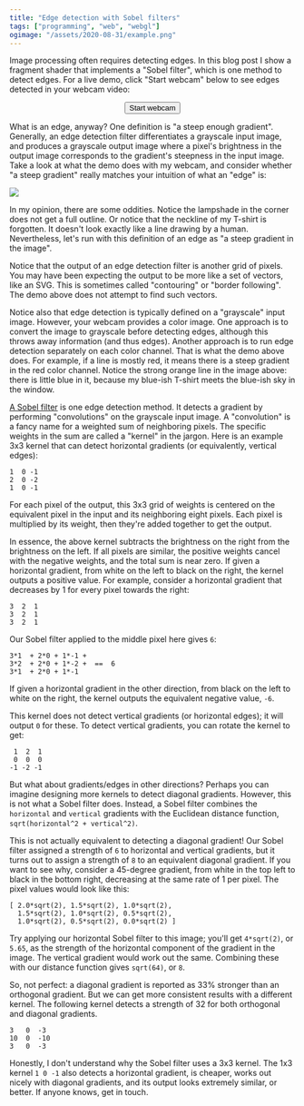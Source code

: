 ```yaml
---
title: "Edge detection with Sobel filters"
tags: ["programming", "web", "webgl"]
ogimage: "/assets/2020-08-31/example.png"
---
```


Image processing often requires detecting edges.
In this blog post I show a fragment shader that implements a "Sobel filter",
which is one method to detect edges.
For a live demo,
click "Start webcam" below
to see edges detected in your webcam video:

<canvas id="display" style="max-width: initial; display: none;"></canvas>
<div style="text-align: center">
  <button onclick="startWebcam(); this.parentElement.removeChild(this)">Start webcam</button>
</div>
<video id="webcamVideo" style="display: none;"></video>

<script id="vertex-shader" type="glsl">
    attribute vec2 c;
    void main(void) { 
      gl_Position=vec4(c, 0.0, 1.0); 
    }
</script>

<script id="fragment-shader" type="glsl">
    precision mediump float;
    uniform sampler2D tex;
    uniform vec2 texSize;
    vec3 texRGB(vec2 coord) {
      return texture2D(tex, coord).rgb;
    }
    vec3 sobel(vec2 coord, vec2 v, vec2 h) {
      vec3 total = vec3(0.);
      total += texRGB(coord + h - v);
      total += texRGB(coord - h - v) * -1.;
      total += texRGB(coord + h)     *  2.;
      total += texRGB(coord - h)     * -2.;
      total += texRGB(coord + h + v);
      total += texRGB(coord - h + v) * -1.;

      return total;
    }
    void main(void) {
      vec2 coord = gl_FragCoord.xy / texSize;

      vec2 pxSize = 1./texSize;

      vec2 v = vec2(0., pxSize.y);
      vec2 h = vec2(pxSize.x, 0.);

      vec3 vertical = sobel(coord, v, h);
      vec3 horizontal = sobel(coord, h, v);

      gl_FragColor = vec4(sqrt(vertical*vertical + horizontal*horizontal), 1.);
    }
</script>

<script type="text/javascript">
    const webcamVideoEl = document.getElementById("webcamVideo");
    const displayCanvasEl = document.getElementById("display");
    const gl = displayCanvasEl.getContext("webgl");
  
    const vs = gl.createShader(gl.VERTEX_SHADER);
    gl.shaderSource(vs, document.getElementById("vertex-shader").innerText);
    gl.compileShader(vs);
  
    const fs = gl.createShader(gl.FRAGMENT_SHADER);
    gl.shaderSource(fs, document.getElementById("fragment-shader").innerText);
    gl.compileShader(fs);
    if (!gl.getShaderParameter(fs, gl.COMPILE_STATUS)) {
      console.error(gl.getShaderInfoLog(fs));
    }
  
    const prog = gl.createProgram();
    gl.attachShader(prog, vs);
    gl.attachShader(prog, fs);
    gl.linkProgram(prog);
    gl.useProgram(prog);
  
    const vb = gl.createBuffer();
    gl.bindBuffer(gl.ARRAY_BUFFER, vb);
    gl.bufferData(gl.ARRAY_BUFFER, new Float32Array([ -1,1,  -1,-1,  1,-1,  1,1 ]), gl.STATIC_DRAW);
  
    const coordLoc = gl.getAttribLocation(prog, 'c');
    gl.vertexAttribPointer(coordLoc, 2, gl.FLOAT, false, 0, 0);
    gl.enableVertexAttribArray(coordLoc);
  
    gl.activeTexture(gl.TEXTURE0);
    const tex = gl.createTexture();
    gl.bindTexture(gl.TEXTURE_2D, tex);

    gl.texParameteri(gl.TEXTURE_2D, gl.TEXTURE_WRAP_S, gl.CLAMP_TO_EDGE);
    gl.texParameteri(gl.TEXTURE_2D, gl.TEXTURE_WRAP_T, gl.CLAMP_TO_EDGE);
    gl.texParameteri(gl.TEXTURE_2D, gl.TEXTURE_MIN_FILTER, gl.LINEAR);
    
    const texLoc = gl.getUniformLocation(prog, "tex");
    const texSizeLoc = gl.getUniformLocation(prog, "texSize");

    function startWebcam() {
      navigator.mediaDevices.getUserMedia({ video: { 
            facingMode: "user",
            width: { ideal: 320 },
            height: { ideal: 240 } } }).then(stream => {
        displayCanvasEl.style.display = "block";
        webcamVideoEl.srcObject = stream;
        webcamVideoEl.play();
        function processFrame(now, metadata) {
          displayCanvasEl.width = metadata.width;
          displayCanvasEl.height = metadata.height;
          gl.viewport(0, 0, metadata.width, metadata.height);
          gl.texImage2D(gl.TEXTURE_2D, 0, gl.RGB, gl.RGB, gl.UNSIGNED_BYTE, webcamVideoEl);
          gl.uniform1i(texLoc, 0);
          gl.uniform2f(texSizeLoc, metadata.width, metadata.height);
          gl.drawArrays(gl.TRIANGLE_FAN, 0, 4);
          webcamVideoEl.requestVideoFrameCallback(processFrame);
        }
        webcamVideoEl.requestVideoFrameCallback(processFrame);
      }).catch(error => {
        console.error(error);
      });
    }
</script>

What is an edge, anyway?
One definition is "a steep enough gradient".
Generally, an edge detection filter differentiates a grayscale input image,
and produces a grayscale output image
where a pixel's brightness in the output image
corresponds to the gradient's steepness in the input image.
Take a look at what the demo does with my webcam,
and consider whether "a steep gradient" really matches your intuition of what an "edge" is:

<p><img src="/assets/2020-08-31/example.png"/></p>

In my opinion, there are some oddities.
Notice the lampshade in the corner does not get a full outline.
Or notice that the neckline of my T-shirt is forgotten.
It doesn't look exactly like a line drawing by a human.
Nevertheless, let's run with this definition of an edge as "a steep gradient in the image".

Notice that the output of an edge detection filter is another grid of pixels.
You may have been expecting the output to be more like a set of vectors, like an SVG.
This is sometimes called "contouring" or "border following".
The demo above does not attempt to find such vectors.

Notice also that edge detection is typically defined on a "grayscale" input image.
However, your webcam provides a color image.
One approach is to convert the image to grayscale before detecting edges,
although this throws away information (and thus edges).
Another approach is to run edge detection separately on each color channel.
That is what the demo above does.
For example, if a line is mostly red, 
it means there is a steep gradient in the red color channel.
Notice the strong orange line in the image above:
there is little blue in it,
because my blue-ish T-shirt meets the blue-ish sky in the window.

[A Sobel filter](https://en.wikipedia.org/wiki/Sobel_operator) is one edge detection method.
It detects a gradient by performing "convolutions" on the grayscale input image.
A "convolution" is a fancy name for a weighted sum of neighboring pixels.
The specific weights in the sum are called a "kernel" in the jargon.
Here is an example 3x3 kernel that can detect horizontal gradients
(or equivalently, vertical edges):

```
1  0 -1
2  0 -2
1  0 -1
```

For each pixel of the output,
this 3x3 grid of weights is centered on the equivalent pixel in the input and its neighboring eight pixels.
Each pixel is multiplied by its weight,
then they're added together to get the output.

In essence, the above kernel subtracts the brightness on the right from the brightness on the left.
If all pixels are similar,
the positive weights cancel with the negative weights,
and the total sum is near zero.
If given a horizontal gradient,
from white on the left to black on the right,
the kernel outputs a positive value.
For example, consider a horizontal gradient 
that decreases by 1 for every pixel towards the right:

```
3  2  1
3  2  1
3  2  1
```

Our Sobel filter applied to the middle pixel here gives `6`:

```
3*1  + 2*0 + 1*-1 +
3*2  + 2*0 + 1*-2 +  ==  6
3*1  + 2*0 + 1*-1
```

If given a horizontal gradient in the other direction,
from black on the left to white on the right,
the kernel outputs the equivalent negative value, `-6`.

This kernel does not detect vertical gradients (or horizontal edges);
it will output `0` for these.
To detect vertical gradients,
you can rotate the kernel to get:

```
 1  2  1
 0  0  0
-1 -2 -1
```

But what about gradients/edges in other directions?
Perhaps you can imagine designing more kernels
to detect diagonal gradients.
However, this is not what a Sobel filter does.
Instead, a Sobel filter combines the `horizontal` and `vertical` gradients with
the Euclidean distance function,
`sqrt(horizontal^2 + vertical^2)`.

This is not actually equivalent to detecting a diagonal gradient!
Our Sobel filter assigned a strength of `6` to horizontal and vertical gradients,
but it turns out to assign a strength of `8` to an equivalent diagonal gradient.
If you want to see why,
consider a 45-degree gradient,
from white in the top left to black in the bottom right,
decreasing at the same rate of 1 per pixel.
The pixel values would look like this:

```
[ 2.0*sqrt(2), 1.5*sqrt(2), 1.0*sqrt(2),
  1.5*sqrt(2), 1.0*sqrt(2), 0.5*sqrt(2),
  1.0*sqrt(2), 0.5*sqrt(2), 0.0*sqrt(2) ]
```

Try applying our horizontal Sobel filter to this image;
you'll get `4*sqrt(2)`, or `5.65`,
as the strength of the horizontal component of the gradient in the image.
The vertical gradient would work out the same.
Combining these with our distance function gives
`sqrt(64)`, or `8`.

So, not perfect:
a diagonal gradient is reported as 33% stronger than an orthogonal gradient.
But we can get more consistent results with a different kernel.
The following kernel
detects a strength of 32 for both orthogonal and diagonal gradients.

```
3   0  -3
10  0  -10
3   0  -3
```

Honestly, I don't understand why the Sobel filter uses a 3x3 kernel.
The 1x3 kernel `1 0 -1` also detects a horizontal gradient,
is cheaper,
works out nicely with diagonal gradients,
and its output looks extremely similar, or better.
If anyone knows, get in touch.